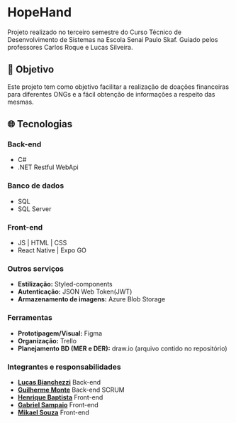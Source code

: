 # HopeHand
Projeto realizado no terceiro semestre do Curso Técnico de Desenvolvimento de Sistemas na Escola Senai Paulo Skaf. Guiado pelos professores Carlos Roque e Lucas Silveira.


## 🎯 Objetivo

Este projeto tem como objetivo facilitar a realização de doações financeiras para diferentes ONGs e a fácil obtenção de informações a respeito das mesmas.

## 🌐 Tecnologias
### Back-end
- C#
- .NET Restful WebApi

### Banco de dados
- SQL
- SQL Server

### Front-end
- JS | HTML | CSS
- React Native | Expo GO

### Outros serviços
- **Estilização:** Styled-components
- **Autenticação:** JSON Web Token(JWT)
- **Armazenamento de imagens:** Azure Blob Storage

### Ferramentas
- **Prototipagem/Visual:** Figma
- **Organização:** Trello
- **Planejamento BD (MER e DER):** draw.io (arquivo contido no repositório)

### Integrantes e responsabilidades
- <a href="https://www.linkedin.com/in/lucas-bianchezzi-oliveira-09b89b1b3/">**Lucas Bianchezzi**</a> Back-end
- <a href="https://www.linkedin.com/in/guilherme-pereira-monte-413b62270/">**Guilherme Monte**</a> Back-end SCRUM
- <a href="https://www.linkedin.com/in/henrique-baptista-34339b295/">**Henrique Baptista**</a> Front-end
- <a href="https://www.linkedin.com/in/gsampaiowz/">**Gabriel Sampaio**</a> Front-end
- <a href="https://www.linkedin.com/in/mikaelsxp/">**Mikael Souza**</a> Front-end
